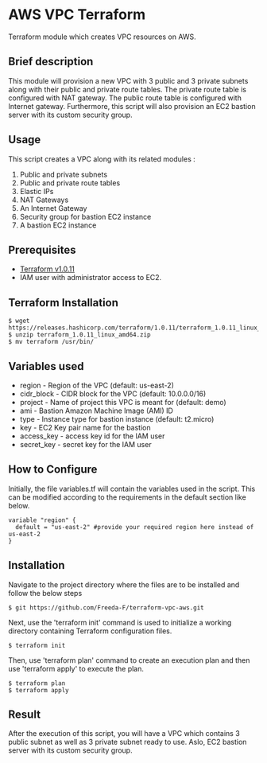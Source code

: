 # AWS VPC Terraform

Terraform module which creates VPC resources on AWS.

## Brief description

This module will provision a new VPC with 3 public and 3 private subnets along with their public and private route tables. The private route table is configured with NAT gateway. The public route table is configured with Internet gateway. Furthermore, this script will also provision an EC2 bastion server with its custom security group.

## Usage

This script creates a VPC along with its related modules :
1. Public and private subnets
2. Public and private route tables
3. Elastic IPs
4. NAT Gateways
5. An Internet Gateway
6. Security group for bastion EC2 instance
7. A bastion EC2 instance

## Prerequisites

- [Terraform v1.0.11](https://www.terraform.io/downloads.html)
- IAM user with administrator access to EC2.

## Terraform Installation

```
$ wget https://releases.hashicorp.com/terraform/1.0.11/terraform_1.0.11_linux_amd64.zip
$ unzip terraform_1.0.11_linux_amd64.zip
$ mv terraform /usr/bin/
```
## Variables used 

- region - Region of the VPC (default: us-east-2)
- cidr_block - CIDR block for the VPC (default: 10.0.0.0/16)
- project - Name of project this VPC is meant for (default: demo)
- ami - Bastion Amazon Machine Image (AMI) ID
- type - Instance type for bastion instance (default: t2.micro)
- key - EC2 Key pair name for the bastion
- access_key - access key id for the IAM user
- secret_key - secret key for the IAM user

## How to Configure

Initially, the file variables.tf will contain the variables used in the script. This can be modified according to the requirements in the default section like below.
```
variable "region" {
  default = "us-east-2" #provide your required region here instead of us-east-2
}
```

## Installation

Navigate to the project directory where the files are to be installed and follow the below steps

```
$ git https://github.com/Freeda-F/terraform-vpc-aws.git
```
Next, use the 'terraform init' command is used to initialize a working directory containing Terraform configuration files.
```
$ terraform init
```
Then, use 'terraform plan' command to create an execution plan and then use 'terraform apply' to execute the plan. 
```
$ terraform plan
$ terraform apply
```

## Result

After the execution of this script, you will have a VPC which contains 3 public subnet as well as 3 private subnet ready to use. Aslo, EC2 bastion server with its custom security group.
